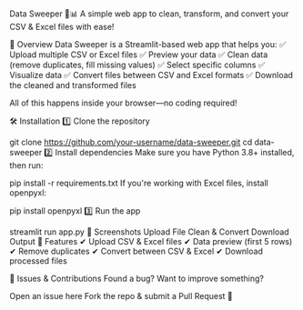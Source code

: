 Data Sweeper 🧹📊
A simple web app to clean, transform, and convert your CSV & Excel files with ease!

🚀 Overview
Data Sweeper is a Streamlit-based web app that helps you:
✅ Upload multiple CSV or Excel files
✅ Preview your data
✅ Clean data (remove duplicates, fill missing values)
✅ Select specific columns
✅ Visualize data
✅ Convert files between CSV and Excel formats
✅ Download the cleaned and transformed files

All of this happens inside your browser—no coding required!

🛠 Installation
1️⃣ Clone the repository

git clone https://github.com/your-username/data-sweeper.git
cd data-sweeper
2️⃣ Install dependencies
Make sure you have Python 3.8+ installed, then run:


pip install -r requirements.txt
If you're working with Excel files, install openpyxl:


pip install openpyxl
3️⃣ Run the app

streamlit run app.py
📸 Screenshots
Upload File	Clean & Convert	Download Output
📝 Features
✔ Upload CSV & Excel files
✔ Data preview (first 5 rows)
✔ Remove duplicates
✔ Convert between CSV & Excel
✔ Download processed files

🐛 Issues & Contributions
Found a bug? Want to improve something?

Open an issue here
Fork the repo & submit a Pull Request 🚀
